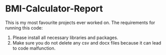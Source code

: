 # BMI-Calculator-Report

This is my most favourite projects ever worked on. 
The requirements for running this code:
1. Please install all necessary libraries and packages.
2. Make sure you do not delete any csv and docx files because it can lead
to code malfunction.
